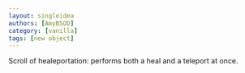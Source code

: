 ```yaml
---
layout: singleidea
authors: [AmyBSOD]
category: [vanilla]
tags: [new object]
---
```

Scroll of healeportation: performs both a heal and a teleport at once.
